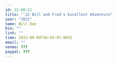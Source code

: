 ```yaml
---
id: 22:00:21
title: "'22 Bill and Fred's Excellent Adventure"
year: "2022"
name: Bill Doe
bio: ""
link: ""
time: 2022-09-09T16:50:07.065Z
email: ""
venmo: ???
paypal: ???
---
```

